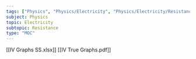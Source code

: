 ```yaml
---
tags: ["Physics", "Physics/Electricity", "Physics/Electricity/Resistance"]
subject: Physics
topic: Electricity
subtopic: Resistance
type: "MOC"
---
```


[[IV Graphs SS.xlsx]]
[[IV True Graphs.pdf]]